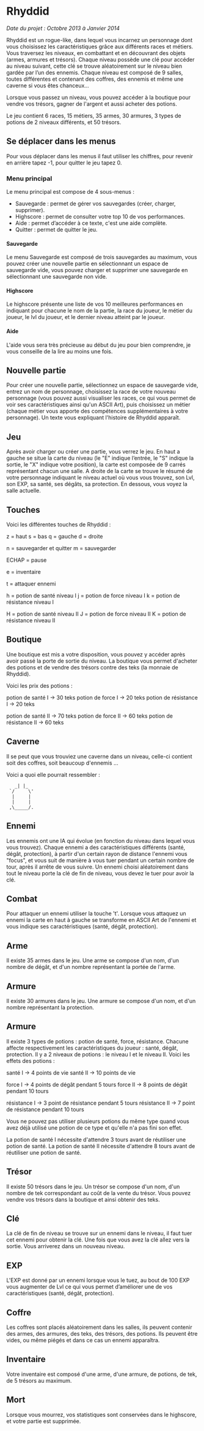 # Rhyddid

*Date du projet : Octobre 2013 à Janvier 2014*

Rhyddid est un rogue-like, dans lequel vous incarnez un personnage dont vous choisissez les caractéristiques grâce aux différents races et métiers. Vous traversez les niveaux, en combattant et en découvrant des objets (armes, armures et trésors). Chaque niveau possède une clé pour accéder au niveau suivant, cette clé se trouve aléatoirement sur le niveau bien gardée par l’un des ennemis. Chaque niveau est composé de 9 salles, toutes différentes et contenant des coffres, des ennemis et même une caverne si vous êtes chanceux...

Lorsque vous passez un niveau, vous pouvez accéder à la boutique pour vendre vos trésors, gagner de l'argent et aussi acheter des potions.

Le jeu contient 6 races, 15 métiers, 35 armes, 30 armures, 3 types de potions de 2 niveaux différents, et 50 trésors.

## Se déplacer dans les menus

Pour vous déplacer dans les menus il faut utiliser les chiffres, pour revenir en arrière tapez -1, pour quitter le jeu tapez 0.

### Menu principal

Le menu principal est compose de 4 sous-menus :

* Sauvegarde : permet de gérer vos sauvegardes (créer, charger, supprimer).
* Highscore : permet de consulter votre top 10 de vos performances.
* Aide : permet d’accéder à ce texte, c'est une aide complète.
* Quitter : permet de quitter le jeu.

#### Sauvegarde

Le menu Sauvegarde est composé de trois sauvegardes au maximum, vous pouvez créer une nouvelle partie en sélectionnant un espace de sauvegarde vide, vous pouvez charger et supprimer une sauvegarde en sélectionnant une sauvegarde non vide.

#### Highscore

Le highscore présente une liste de vos 10 meilleures performances en indiquant pour chacune le nom de la partie, la race du joueur, le métier du joueur, le lvl du joueur, et le dernier niveau atteint par le joueur.

#### Aide

L'aide vous sera très précieuse au début du jeu pour bien comprendre, je vous conseille de la lire au moins une fois.

## Nouvelle partie

Pour créer une nouvelle partie, sélectionnez un espace de sauvegarde vide,    entrez un nom de personnage, choisissez la race de votre nouveau personnage (vous pouvez aussi visualiser les races, ce qui vous permet de voir ses caractéristiques ainsi qu'un ASCII Art), puis choisissez un métier (chaque métier vous apporte des compétences supplémentaires à votre personnage). Un texte vous expliquant l'histoire de Rhyddid apparaît.

## Jeu

Après avoir charger ou créer une partie, vous verrez le jeu. En haut a gauche se situe la carte du niveau (le "E" indique l’entrée, le "S" indique la sortie, le "X" indique votre position), la carte est composée de 9 carrés représentant chacun une salle. A droite de la carte se trouve le résumé de votre personnage indiquant le niveau actuel où vous vous trouvez, son Lvl, son EXP, sa santé, ses dégâts, sa protection. En dessous, vous voyez la salle actuelle.

## Touches

Voici les différentes touches de Rhyddid :

z = haut
s = bas
q = gauche
d = droite

n = sauvegarder et quitter
m = sauvegarder

ECHAP = pause

e = inventaire

t = attaquer ennemi

h = potion de santé niveau I
j = potion de force niveau I
k = potion de résistance niveau I

H = potion de santé niveau II
J = potion de force niveau II
K = potion de résistance niveau II

## Boutique

Une boutique est mis a votre disposition, vous pouvez y accéder après avoir passé la porte de sortie du niveau. La boutique vous permet d'acheter des potions et de vendre des trésors contre des teks (la monnaie de Rhyddid).

Voici les prix des potions :

potion de santé I -> 30 teks
potion de force I -> 20 teks
potion de résistance I -> 20 teks

potion de santé II -> 70 teks
potion de force II -> 60 teks
potion de résistance II -> 60 teks

## Caverne

Il se peut que vous trouviez une caverne dans un niveau, celle-ci contient soit des coffres, soit beaucoup d'ennemis ...

Voici a quoi elle pourrait ressembler :

```
   _| |_  
 `/     \'
  |     | 
  |     | 
 ,\_____/.
```

## Ennemi

Les ennemis ont une IA qui évolue (en fonction du niveau dans lequel vous vous trouvez). Chaque ennemi a des caractéristiques différents (santé, dégât, protection), à partir d'un certain rayon de distance l'ennemi vous "focus", et vous suit de manière à vous tuer pendant un certain nombre de tour, après il arrête de vous suivre. Un ennemi choisi aléatoirement dans tout le niveau porte la clé de fin de niveau, vous devez le tuer pour avoir la clé.

## Combat

Pour attaquer un ennemi utiliser la touche 't'. Lorsque vous attaquez un ennemi la carte en haut à gauche se transforme en ASCII Art de l'ennemi et vous indique ses caractéristiques (santé, dégât, protection).

## Arme

Il existe 35 armes dans le jeu. Une arme se compose d'un nom, d'un nombre de dégât, et d'un nombre représentant la portée de l'arme.

## Armure

Il existe 30 armures dans le jeu. Une armure se compose d'un nom, et d'un nombre représentant la protection.

## Armure

Il existe 3 types de potions : potion de santé, force, résistance. Chacune affecte respectivement les caractéristiques du joueur : santé, dégât, protection. Il y a 2 niveaux de potions : le niveau I et le niveau II. Voici les effets des potions :

santé I -> 4 points de vie
santé II -> 10 points de vie

force I -> 4 points de dégât pendant 5 tours
force II -> 8 points de dégât pendant 10 tours

résistance I -> 3 point de résistance pendant 5 tours
résistance II -> 7 point de résistance pendant 10 tours

Vous ne pouvez pas utiliser plusieurs potions du même type quand vous avez déjà utilisé une potion de ce type et qu'elle n'a pas fini son effet.

La potion de santé I nécessite d'attendre 3 tours avant de réutiliser une potion de santé. La potion de santé II nécessite d'attendre 8 tours avant de réutiliser une potion de santé.

## Trésor

Il existe 50 trésors dans le jeu. Un trésor se compose d'un nom, d'un nombre de tek correspondant au coût de la vente du trésor. Vous pouvez vendre vos trésors dans la boutique et ainsi obtenir des teks.

## Clé

La clé de fin de niveau se trouve sur un ennemi dans le niveau, il faut tuer cet ennemi pour obtenir la clé. Une fois que vous avez la clé allez vers la sortie. Vous arriverez dans un nouveau niveau.

## EXP

L'EXP est donné par un ennemi lorsque vous le tuez, au bout de 100 EXP vous augmenter de Lvl ce qui vous permet d’améliorer une de vos caractéristiques (santé, dégât, protection).

## Coffre

Les coffres sont placés aléatoirement dans les salles, ils peuvent contenir des armes, des armures, des teks, des trésors, des potions. Ils peuvent être vides, ou même piégés et dans ce cas un ennemi apparaîtra.

## Inventaire

Votre inventaire est composé d'une arme, d'une armure, de potions, de tek, de 5 trésors au maximum.

## Mort

Lorsque vous mourrez, vos statistiques sont conservées dans le highscore, et votre partie est supprimée.
